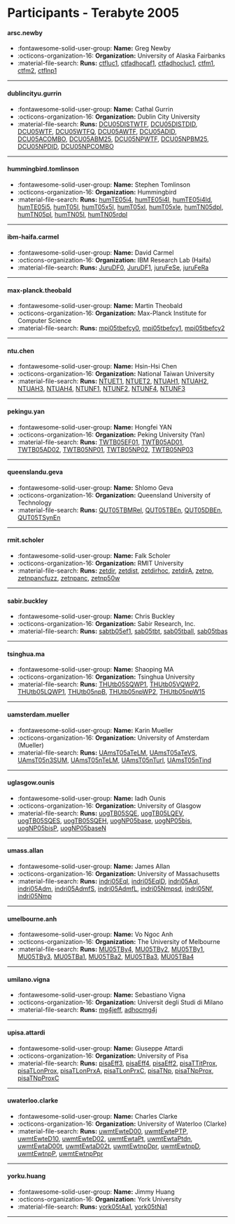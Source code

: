 # Participants - Terabyte 2005 

#### arsc.newby 
 - :fontawesome-solid-user-group: **Name:** Greg Newby 
 - :octicons-organization-16: **Organization:** University of Alaska Fairbanks 
 - :material-file-search: **Runs:** [ctfluc1](./runs.md#ctfluc1), [ctfadhocaf1](./runs.md#ctfadhocaf1), [ctfadhocluc1](./runs.md#ctfadhocluc1), [ctfm1](./runs.md#ctfm1), [ctfm2](./runs.md#ctfm2), [ctflnp1](./runs.md#ctflnp1) 

---
#### dublincityu.gurrin 
 - :fontawesome-solid-user-group: **Name:** Cathal Gurrin 
 - :octicons-organization-16: **Organization:** Dublin City University 
 - :material-file-search: **Runs:** [DCU05DISTWTF](./runs.md#dcu05distwtf), [DCU05DISTDID](./runs.md#dcu05distdid), [DCU05WTF](./runs.md#dcu05wtf), [DCU05WTFQ](./runs.md#dcu05wtfq), [DCU05AWTF](./runs.md#dcu05awtf), [DCU05ADID](./runs.md#dcu05adid), [DCU05ACOMBO](./runs.md#dcu05acombo), [DCU05ABM25](./runs.md#dcu05abm25), [DCU05NPWTF](./runs.md#dcu05npwtf), [DCU05NPBM25](./runs.md#dcu05npbm25), [DCU05NPDID](./runs.md#dcu05npdid), [DCU05NPCOMBO](./runs.md#dcu05npcombo) 

---
#### hummingbird.tomlinson 
 - :fontawesome-solid-user-group: **Name:** Stephen Tomlinson 
 - :octicons-organization-16: **Organization:** Hummingbird 
 - :material-file-search: **Runs:** [humTE05i4](./runs.md#humte05i4), [humTE05i4l](./runs.md#humte05i4l), [humTE05i4ld](./runs.md#humte05i4ld), [humTE05i5](./runs.md#humte05i5), [humT05l](./runs.md#humt05l), [humT05x5l](./runs.md#humt05x5l), [humT05xl](./runs.md#humt05xl), [humT05xle](./runs.md#humt05xle), [humTN05dpl](./runs.md#humtn05dpl), [humTN05pl](./runs.md#humtn05pl), [humTN05l](./runs.md#humtn05l), [humTN05rdpl](./runs.md#humtn05rdpl) 

---
#### ibm-haifa.carmel 
 - :fontawesome-solid-user-group: **Name:** David Carmel 
 - :octicons-organization-16: **Organization:** IBM Research Lab (Haifa) 
 - :material-file-search: **Runs:** [JuruDF0](./runs.md#jurudf0), [JuruDF1](./runs.md#jurudf1), [juruFeSe](./runs.md#jurufese), [juruFeRa](./runs.md#jurufera) 

---
#### max-planck.theobald 
 - :fontawesome-solid-user-group: **Name:** Martin Theobald 
 - :octicons-organization-16: **Organization:** Max-Planck Institute for Computer Science 
 - :material-file-search: **Runs:** [mpi05tbefcy0](./runs.md#mpi05tbefcy0), [mpi05tbefcy1](./runs.md#mpi05tbefcy1), [mpi05tbefcy2](./runs.md#mpi05tbefcy2) 

---
#### ntu.chen 
 - :fontawesome-solid-user-group: **Name:** Hsin-Hsi Chen 
 - :octicons-organization-16: **Organization:** National Taiwan University 
 - :material-file-search: **Runs:** [NTUET1](./runs.md#ntuet1), [NTUET2](./runs.md#ntuet2), [NTUAH1](./runs.md#ntuah1), [NTUAH2](./runs.md#ntuah2), [NTUAH3](./runs.md#ntuah3), [NTUAH4](./runs.md#ntuah4), [NTUNF1](./runs.md#ntunf1), [NTUNF2](./runs.md#ntunf2), [NTUNF4](./runs.md#ntunf4), [NTUNF3](./runs.md#ntunf3) 

---
#### pekingu.yan 
 - :fontawesome-solid-user-group: **Name:** Hongfei YAN 
 - :octicons-organization-16: **Organization:** Peking University (Yan) 
 - :material-file-search: **Runs:** [TWTB05EF01](./runs.md#twtb05ef01), [TWTB05AD01](./runs.md#twtb05ad01), [TWTB05AD02](./runs.md#twtb05ad02), [TWTB05NP01](./runs.md#twtb05np01), [TWTB05NP02](./runs.md#twtb05np02), [TWTB05NP03](./runs.md#twtb05np03) 

---
#### queenslandu.geva 
 - :fontawesome-solid-user-group: **Name:** Shlomo Geva 
 - :octicons-organization-16: **Organization:** Queensland University of Technology 
 - :material-file-search: **Runs:** [QUT05TBMRel](./runs.md#qut05tbmrel), [QUT05TBEn](./runs.md#qut05tben), [QUT05DBEn](./runs.md#qut05dben), [QUT05TSynEn](./runs.md#qut05tsynen) 

---
#### rmit.scholer 
 - :fontawesome-solid-user-group: **Name:** Falk Scholer 
 - :octicons-organization-16: **Organization:** RMIT University 
 - :material-file-search: **Runs:** [zetdir](./runs.md#zetdir), [zetdist](./runs.md#zetdist), [zetdirhoc](./runs.md#zetdirhoc), [zetdirA](./runs.md#zetdira), [zetnp](./runs.md#zetnp), [zetnpancfuzz](./runs.md#zetnpancfuzz), [zetnpanc](./runs.md#zetnpanc), [zetnp50w](./runs.md#zetnp50w) 

---
#### sabir.buckley 
 - :fontawesome-solid-user-group: **Name:** Chris Buckley 
 - :octicons-organization-16: **Organization:** Sabir Research, Inc. 
 - :material-file-search: **Runs:** [sabtb05ef1](./runs.md#sabtb05ef1), [sab05tbt](./runs.md#sab05tbt), [sab05tball](./runs.md#sab05tball), [sab05tbas](./runs.md#sab05tbas) 

---
#### tsinghua.ma 
 - :fontawesome-solid-user-group: **Name:** Shaoping MA 
 - :octicons-organization-16: **Organization:** Tsinghua University 
 - :material-file-search: **Runs:** [THUtb05SQWP1](./runs.md#thutb05sqwp1), [THUtb05VQWP2](./runs.md#thutb05vqwp2), [THUtb05LQWP1](./runs.md#thutb05lqwp1), [THUtb05npB](./runs.md#thutb05npb), [THUtb05npWP2](./runs.md#thutb05npwp2), [THUtb05npW15](./runs.md#thutb05npw15) 

---
#### uamsterdam.mueller 
 - :fontawesome-solid-user-group: **Name:** Karin Mueller 
 - :octicons-organization-16: **Organization:** University of Amsterdam (Mueller) 
 - :material-file-search: **Runs:** [UAmsT05aTeLM](./runs.md#uamst05atelm), [UAmsT05aTeVS](./runs.md#uamst05atevs), [UAmsT05n3SUM](./runs.md#uamst05n3sum), [UAmsT05nTeLM](./runs.md#uamst05ntelm), [UAmsT05nTurl](./runs.md#uamst05nturl), [UAmsT05nTind](./runs.md#uamst05ntind) 

---
#### uglasgow.ounis 
 - :fontawesome-solid-user-group: **Name:** Iadh Ounis 
 - :octicons-organization-16: **Organization:** University of Glasgow 
 - :material-file-search: **Runs:** [uogTB05SQE](./runs.md#uogtb05sqe), [uogTB05LQEV](./runs.md#uogtb05lqev), [uogTB05SQES](./runs.md#uogtb05sqes), [uogTB05SQEH](./runs.md#uogtb05sqeh), [uogNP05base](./runs.md#uognp05base), [uogNP05bis](./runs.md#uognp05bis), [uogNP05bisP](./runs.md#uognp05bisp), [uogNP05baseN](./runs.md#uognp05basen) 

---
#### umass.allan 
 - :fontawesome-solid-user-group: **Name:** James Allan 
 - :octicons-organization-16: **Organization:** University of Massachusetts 
 - :material-file-search: **Runs:** [indri05Eql](./runs.md#indri05eql), [indri05EqlD](./runs.md#indri05eqld), [indri05Aql](./runs.md#indri05aql), [indri05Adm](./runs.md#indri05adm), [indri05AdmfS](./runs.md#indri05admfs), [indri05AdmfL](./runs.md#indri05admfl), [indri05Nmpsd](./runs.md#indri05nmpsd), [indri05Nf](./runs.md#indri05nf), [indri05Nmp](./runs.md#indri05nmp) 

---
#### umelbourne.anh 
 - :fontawesome-solid-user-group: **Name:** Vo Ngoc Anh 
 - :octicons-organization-16: **Organization:** The University of Melbourne 
 - :material-file-search: **Runs:** [MU05TBy4](./runs.md#mu05tby4), [MU05TBy2](./runs.md#mu05tby2), [MU05TBy1](./runs.md#mu05tby1), [MU05TBy3](./runs.md#mu05tby3), [MU05TBa1](./runs.md#mu05tba1), [MU05TBa2](./runs.md#mu05tba2), [MU05TBa3](./runs.md#mu05tba3), [MU05TBa4](./runs.md#mu05tba4) 

---
#### umilano.vigna 
 - :fontawesome-solid-user-group: **Name:** Sebastiano Vigna 
 - :octicons-organization-16: **Organization:** Universit degli Studi di Milano 
 - :material-file-search: **Runs:** [mg4jeff](./runs.md#mg4jeff), [adhocmg4j](./runs.md#adhocmg4j) 

---
#### upisa.attardi 
 - :fontawesome-solid-user-group: **Name:** Giuseppe Attardi 
 - :octicons-organization-16: **Organization:** University of Pisa 
 - :material-file-search: **Runs:** [pisaEff3](./runs.md#pisaeff3), [pisaEff4](./runs.md#pisaeff4), [pisaEff2](./runs.md#pisaeff2), [pisaTTitProx](./runs.md#pisattitprox), [pisaTLonProx](./runs.md#pisatlonprox), [pisaTLonPrxA](./runs.md#pisatlonprxa), [pisaTLonPrxC](./runs.md#pisatlonprxc), [pisaTNp](./runs.md#pisatnp), [pisaTNpProx](./runs.md#pisatnpprox), [pisaTNpProxC](./runs.md#pisatnpproxc) 

---
#### uwaterloo.clarke 
 - :fontawesome-solid-user-group: **Name:** Charles Clarke 
 - :octicons-organization-16: **Organization:** University of Waterloo (Clarke) 
 - :material-file-search: **Runs:** [uwmtEwteD00](./runs.md#uwmtewted00), [uwmtEwtePTP](./runs.md#uwmtewteptp), [uwmtEwteD10](./runs.md#uwmtewted10), [uwmtEwteD02](./runs.md#uwmtewted02), [uwmtEwtaPt](./runs.md#uwmtewtapt), [uwmtEwtaPtdn](./runs.md#uwmtewtaptdn), [uwmtEwtaD00t](./runs.md#uwmtewtad00t), [uwmtEwtaD02t](./runs.md#uwmtewtad02t), [uwmtEwtnpDpr](./runs.md#uwmtewtnpdpr), [uwmtEwtnpD](./runs.md#uwmtewtnpd), [uwmtEwtnpP](./runs.md#uwmtewtnpp), [uwmtEwtnpPpr](./runs.md#uwmtewtnpppr) 

---
#### yorku.huang 
 - :fontawesome-solid-user-group: **Name:** Jimmy Huang 
 - :octicons-organization-16: **Organization:** York University 
 - :material-file-search: **Runs:** [york05tAa1](./runs.md#york05taa1), [york05tNa1](./runs.md#york05tna1) 

---
